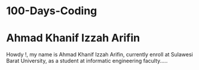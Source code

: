 # 100-Days-Coding
# Ahmad Khanif Izzah Arifin
Howdy !, my name is Ahmad Khanif Izzah Arifin, currently enroll at Sulawesi Barat University, as a student at informatic engineering faculty.....
